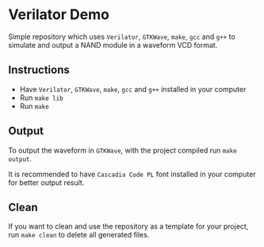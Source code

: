 # Verilator Demo

Simple repository which uses `Verilator`, `GTKWave`, `make`, `gcc` and `g++` to simulate and output a NAND module in a waveform VCD format.

## Instructions

- Have `Verilator`, `GTKWave`, `make`, `gcc` and `g++` installed in your computer
- Run `make lib`
- Run `make`

## Output

To output the waveform in `GTKWave`, with the project compiled run `make output`.

It is recommended to have `Cascadia Code PL` font installed in your computer for better output result.

## Clean

If you want to clean and use the repository as a template for your project, run `make clean` to delete all generated files.